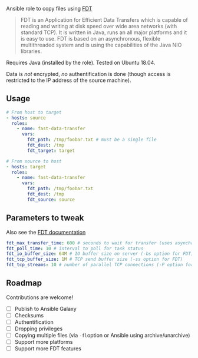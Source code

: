 Ansible role to copy files using [FDT](https://fast-data-transfer.github.io)

>FDT is an Application for Efficient Data Transfers which is capable of reading and writing at disk speed over wide area networks (with standard TCP). It is written in Java, runs an all major platforms and it is easy to use. FDT is based on an asynchronous, flexible multithreaded system and is using the capabilities of the Java NIO libraries.

Requires Java (installed by the role). Tested on Ubuntu 18.04.

Data is *not* encrypted, *no* authentification is done (though access is restricted to the IP address of the source machine).


## Usage

```yaml
# From host to target
- hosts: source
  roles:
    - name: fast-data-transfer
      vars:
        fdt_path: /tmp/foobar.txt # must be a single file
        fdt_dest: /tmp
        fdt_target: target

# From source to host
- hosts: target
  roles:
    - name: fast-data-transfer
      vars:
        fdt_path: /tmp/foobar.txt
        fdt_dest: /tmp
        fdt_source: source
```

## Parameters to tweak

Also see the [FDT documentation](https://fast-data-transfer.github.io/doc-fdt-ddcopy.html)

```yaml
fdt_max_transfer_time: 600 # seconds to wait for transfer (uses asynchronous Ansible actions)
fdt_poll_time: 10 # interval to poll for task status
fdt_io_buffer_size: 64M # IO buffer size on server (-bs option for FDT)
fdt_tcp_buffer_size: 1M # TCP send buffer size (-ss option for FDT)
fdt_tcp_streams: 10 # number of parallel TCP connections (-P option for FDT)
```

## Roadmap

Contributions are welcome!

- [ ] Publish to Ansible Galaxy
- [ ] Checksums
- [ ] Authentification
- [ ] Dropping privileges
- [ ] Copying multiple files (via `-fl`option or Ansible using archive/unarchive)
- [ ] Support more platforms
- [ ] Support more FDT features
